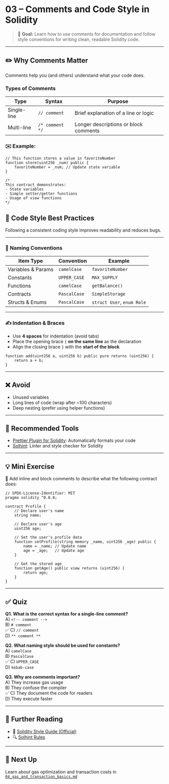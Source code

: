 # 03 – Comments and Code Style in Solidity

> 📘 **Goal:** Learn how to use comments for documentation and follow style conventions for writing clean, readable Solidity code.

---

## ✏️ Why Comments Matter

Comments help you (and others) understand what your code does.

### Types of Comments

| Type        | Syntax             | Purpose                                |
|-------------|--------------------|----------------------------------------|
| Single-line | `// comment`       | Brief explanation of a line or logic   |
| Multi-line  | `/* comment */`    | Longer descriptions or block comments  |

### ✉️ Example:

```solidity
// This function stores a value in favoriteNumber
function store(uint256 _num) public {
    favoriteNumber = _num; // Update state variable
}

/*
This contract demonstrates:
- State variables
- Simple setter/getter functions
- Usage of view functions
*/
```

## 🔧 Code Style Best Practices

Following a consistent coding style improves readability and reduces bugs.

---

### 🔢 Naming Conventions

| Item Type         | Convention  | Example                          |
|-------------------|-------------|----------------------------------|
| Variables & Params| `camelCase` | `favoriteNumber`                 |
| Constants         | `UPPER_CASE`| `MAX_SUPPLY`                     |
| Functions         | `camelCase` | `getBalance()`                   |
| Contracts         | `PascalCase`| `SimpleStorage`                  |
| Structs & Enums   | `PascalCase`| `struct User`, `enum Role`       |

---

### ✍️ Indentation & Braces

- Use **4 spaces** for indentation (avoid tabs)
- Place the opening brace `{` **on the same line** as the declaration
- Align the closing brace `}` with the **start of the block**

```solidity
function add(uint256 a, uint256 b) public pure returns (uint256) {
    return a + b;
}
```

---

## ❌ Avoid

- Unused variables
- Long lines of code (wrap after ~100 characters)
- Deep nesting (prefer using helper functions)

---

## 🔹 Recommended Tools

- [Prettier Plugin for Solidity](https://github.com/prettier-solidity/prettier-plugin-solidity): Automatically formats your code
- [Solhint](https://github.com/protofire/solhint): Linter and style checker for Solidity

---

## 💡 Mini Exercise

📝 Add inline and block comments to describe what the following contract does:

```solidity
// SPDX-License-Identifier: MIT
pragma solidity ^0.8.8;

contract Profile {
    // Declare user's name
    string name;

    // Declare user's age
    uint256 age;

    // Set the user's profile data
    function setProfile(string memory _name, uint256 _age) public {
        name = _name; // Update name
        age = _age;   // Update age
    }

    // Get the stored age
    function getAge() public view returns (uint256) {
        return age;
    }
}
```
---

## ✅ Quiz

**Q1. What is the correct syntax for a single-line comment?**  
A) `<!-- comment -->`  
B) `# comment`  
✅ C) `// comment`  
D) `** comment **`

**Q2. What naming style should be used for constants?**  
A) `camelCase`  
B) `PascalCase`  
✅ C) `UPPER_CASE`  
D) `kebab-case`

**Q3. Why are comments important?**  
A) They increase gas usage  
B) They confuse the compiler  
✅ C) They document the code for readers  
D) They execute faster

---

## 📖 Further Reading

- 📘 [Solidity Style Guide (Official)](https://docs.soliditylang.org/en/latest/style-guide.html)
- 🔍 [Solhint Rules](https://protofire.github.io/solhint/)

---

## 🎉 Next Up

Learn about gas optimization and transaction costs in  
[`04_gas_and_transaction_basics.md`](./04_gas_and_transaction_basics.md)
